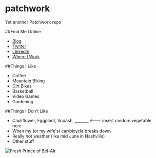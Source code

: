 # patchwork
Yet another Patchwork repo

##Find Me Online
* [Blog](http://damonbauer.me)
* [Twitter](http://twitter.com/damon_bauer)
* [LinkedIn](https://www.linkedin.com/in/damonbauer)
* [Where I Work](http://developwithpurpose.com)

##Things I Like
* Coffee
* Mountain Biking
* Dirt Bikes
* Basketball
* Video Games
* Gardening

##Things I Don't Like
* Cauliflower, Eggplant, Squash, _______ <--- insert random vegetable here
* When my (or my wife's) car/bicycle breaks down
* Really hot weather (like mid June in Nashville)
* Other stuff

![Fresh Prince of Bel-Air](https://dl-web.dropbox.com/get/damon/gifs/prince.gif?_subject_uid=7865248&w=AADxJcch5CV7qhsXKnnig7qVzvxCR87NEbCDstivQIe8TQ)
